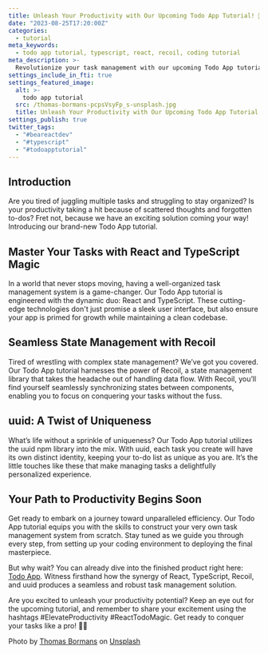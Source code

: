 ```yaml
---
title: Unleash Your Productivity with Our Upcoming Todo App Tutorial! 🚀
date: "2023-08-25T17:20:00Z"
categories:
  - tutorial
meta_keywords:
  - todo app tutorial, typescript, react, recoil, coding tutorial
meta_description: >-
  Revolutionize your task management with our upcoming Todo App tutorial! Discover how React, TypeScript, and Recoil create an efficient and interactive solution. Stay organized, boost productivity, and explore the power of modern development. Get a sneak peek at the finished app: Todo App Demo. #ProductivityRevolution #ReactToDoApp
settings_include_in_fti: true
settings_featured_image:
  alt: >-
    todo app tutorial
  src: /thomas-bormans-pcpsVsyFp_s-unsplash.jpg
  title: Unleash Your Productivity with Our Upcoming Todo App Tutorial
settings_publish: true
twitter_tags:
  - "#beareactdev"
  - "#typescript"
  - "#todoapptutorial"
---
```




## Introduction

Are you tired of juggling multiple tasks and struggling to stay organized? Is your productivity taking a hit because of scattered thoughts and forgotten to-dos? Fret not, because we have an exciting solution coming your way! Introducing our brand-new Todo App tutorial.

## Master Your Tasks with React and TypeScript Magic

In a world that never stops moving, having a well-organized task management system is a game-changer. Our Todo App tutorial is engineered with the dynamic duo: React and TypeScript. These cutting-edge technologies don't just promise a sleek user interface, but also ensure your app is primed for growth while maintaining a clean codebase.

## Seamless State Management with Recoil

Tired of wrestling with complex state management? We’ve got you covered. Our Todo App tutorial harnesses the power of Recoil, a state management library that takes the headache out of handling data flow. With Recoil, you’ll find yourself seamlessly synchronizing states between components, enabling you to focus on conquering your tasks without the fuss.

## uuid: A Twist of Uniqueness

What’s life without a sprinkle of uniqueness? Our Todo App tutorial utilizes the uuid npm library into the mix. With uuid, each task you create will have its own distinct identity, keeping your to-do list as unique as you are. It’s the little touches like these that make managing tasks a delightfully personalized experience.

## Your Path to Productivity Begins Soon

Get ready to embark on a journey toward unparalleled efficiency. Our Todo App tutorial equips you with the skills to construct your very own task management system from scratch. Stay tuned as we guide you through every step, from setting up your coding environment to deploying the final masterpiece.

But why wait? You can already dive into the finished product right here: <a href="https://beareact.dev/apps/to-do/" target="_blank">Todo App</a>. Witness firsthand how the synergy of React, TypeScript, Recoil, and uuid produces a seamless and robust task management solution.

Are you excited to unleash your productivity potential? Keep an eye out for the upcoming tutorial, and remember to share your excitement using the hashtags #ElevateProductivity #ReactTodoMagic. Get ready to conquer your tasks like a pro! 📝🚀

Photo by <a href="https://unsplash.com/@thomasbormans?utm_source=unsplash&utm_medium=referral&utm_content=creditCopyText">Thomas Bormans</a> on <a href="https://unsplash.com/photos/pcpsVsyFp_s?utm_source=unsplash&utm_medium=referral&utm_content=creditCopyText">Unsplash</a>

